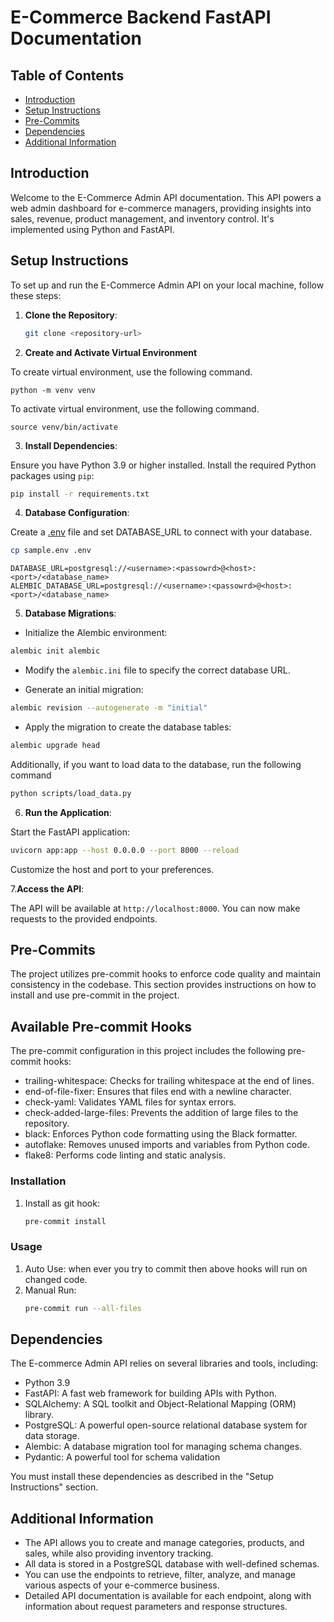 # E-Commerce Backend FastAPI Documentation

## Table of Contents

- [Introduction](#introduction)
- [Setup Instructions](#setup-instructions)
- [Pre-Commits](#pre-commits)
- [Dependencies](#dependencies)
- [Additional Information](#additional-information)

## Introduction

Welcome to the E-Commerce Admin API documentation. This API powers a web admin dashboard for e-commerce managers,
providing insights into sales, revenue, product management, and inventory control. It's implemented using Python and
FastAPI.

## Setup Instructions

To set up and run the E-Commerce Admin API on your local machine, follow these steps:

1. **Clone the Repository**:

   ```bash
   git clone <repository-url>
   ```
2. **Create and Activate Virtual Environment**

To create virtual environment, use the following command.

```shell
python -m venv venv
```

To activate virtual environment, use the following command.

```shell
source venv/bin/activate
```

3. **Install Dependencies**:

Ensure you have Python 3.9 or higher installed. Install the required Python packages using `pip`:

```bash
pip install -r requirements.txt
   ```

4. **Database Configuration**:

Create a [.env](.env) file and set DATABASE_URL to connect with your database.
```bash
cp sample.env .env
   ```
```
DATABASE_URL=postgresql://<username>:<passowrd>@<host>:<port>/<database_name>
ALEMBIC_DATABASE_URL=postgresql://<username>:<passowrd>@<host>:<port>/<database_name>
```

5. **Database Migrations**:

- Initialize the Alembic environment:

```bash
alembic init alembic
```

- Modify the `alembic.ini` file to specify the correct database URL.

- Generate an initial migration:

```bash
alembic revision --autogenerate -m "initial"
```

- Apply the migration to create the database tables:

```bash
alembic upgrade head
```

Additionally, if you want to load data to the database, run the following command

```bash
python scripts/load_data.py 
 ```

6. **Run the Application**:

Start the FastAPI application:

   ```bash
   uvicorn app:app --host 0.0.0.0 --port 8000 --reload
   ```

Customize the host and port to your preferences.

7.**Access the API**:

The API will be available at `http://localhost:8000`. You can now make requests to the provided endpoints.

## Pre-Commits

The project utilizes pre-commit hooks to enforce code quality and maintain consistency in the codebase. This section provides instructions on how to install and use pre-commit in the project.

## Available Pre-commit Hooks

The pre-commit configuration in this project includes the following pre-commit hooks:

- trailing-whitespace: Checks for trailing whitespace at the end of lines.
- end-of-file-fixer: Ensures that files end with a newline character.
- check-yaml: Validates YAML files for syntax errors.
- check-added-large-files: Prevents the addition of large files to the repository.
- black: Enforces Python code formatting using the Black formatter.
- autoflake: Removes unused imports and variables from Python code.
- flake8: Performs code linting and static analysis.

### Installation

1. Install as git hook:
   ```bash
   pre-commit install
   ```
### Usage

1. Auto Use: when ever you try to commit then above hooks will run on changed code.
2. Manual Run:
   ```bash
   pre-commit run --all-files
   ```

## Dependencies

The E-commerce Admin API relies on several libraries and tools, including:

- Python 3.9
- FastAPI: A fast web framework for building APIs with Python.
- SQLAlchemy: A SQL toolkit and Object-Relational Mapping (ORM) library.
- PostgreSQL: A powerful open-source relational database system for data storage.
- Alembic: A database migration tool for managing schema changes.
- Pydantic: A powerful tool for schema validation

You must install these dependencies as described in the "Setup Instructions" section.

## Additional Information

- The API allows you to create and manage categories, products, and sales, while also providing inventory tracking.
- All data is stored in a PostgreSQL database with well-defined schemas.
- You can use the endpoints to retrieve, filter, analyze, and manage various aspects of your e-commerce business.
- Detailed API documentation is available for each endpoint, along with information about request parameters and
  response structures.
